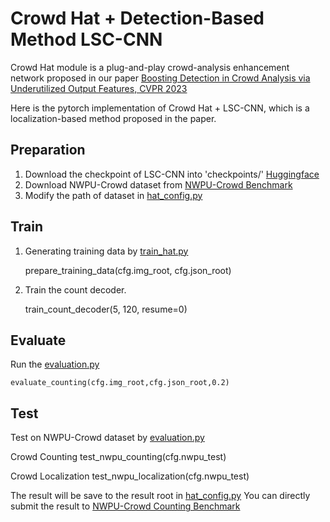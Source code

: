 # Crowd Hat + Detection-Based Method LSC-CNN

Crowd Hat module is a plug-and-play crowd-analysis enhancement network proposed in our paper [Boosting Detection in Crowd Analysis via Underutilized Output Features, CVPR 2023](https://openaccess.thecvf.com/content/CVPR2023/papers/Wu_Boosting_Detection_in_Crowd_Analysis_via_Underutilized_Output_Features_CVPR_2023_paper.pdf)

Here is the pytorch implementation of Crowd Hat + LSC-CNN, which is a localization-based method proposed in the paper.


## Preparation
1. Download the checkpoint of LSC-CNN into 'checkpoints/' [Huggingface](https://huggingface.co/WSKINGDOM/lsc_nwpu/blob/main/scale_4_epoch_41.pth) 
2. Download NWPU-Crowd dataset from [NWPU-Crowd Benchmark](https://www.crowdbenchmark.com)
3. Modify the path of dataset in [hat_config.py](hat_config.py)


## Train

1. Generating training data by [train_hat.py](crowd_hat/train_hat.py)
   

    prepare_training_data(cfg.img_root, cfg.json_root)


2. Train the count decoder.


    train_count_decoder(5, 120, resume=0)


    


## Evaluate

Run the [evaluation.py](crowd_hat/evaluation.py)



    evaluate_counting(cfg.img_root,cfg.json_root,0.2)



## Test

Test on NWPU-Crowd dataset by [evaluation.py](crowd_hat/evaluation.py)

Crowd Counting
    test_nwpu_counting(cfg.nwpu_test)


Crowd Localization
    test_nwpu_localization(cfg.nwpu_test)

The result will be save to the result root in [hat_config.py](hat_config.py)
You can directly submit the result to [NWPU-Crowd Counting Benchmark](https://www.crowdbenchmark.com/nwpucrowd.html)
